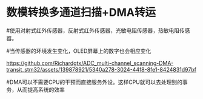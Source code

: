 # 数模转换多通道扫描+DMA转运

#使用对射式红外传感器，反射式红外传感器，光敏电阻传感器，热敏电阻传感器。

#当传感器的环境发生变化，OLED屏幕上的数字也会相应变化

https://github.com/Richardgtx/ADC_multi-channel_scanning-DMA-transit_stm32/assets/139878921/5340a278-3024-44f8-8fe1-8424831d97bf

#DMA可以不需要CPU的干预而直接服务外设。这样CPU就可以去处理别的事务，从而提高系统的效率
